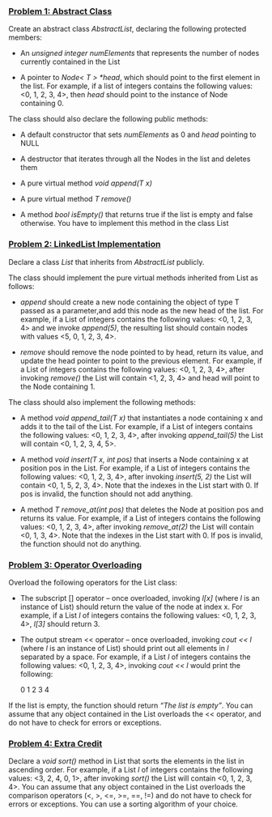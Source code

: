 ### <ins>Problem 1: Abstract Class</ins>
Create an abstract class *AbstractList*, declaring the following protected members:
* An *unsigned integer numElements* that represents the number of nodes currently contained in the List

* A pointer to _Node< T > *head_, which should point to the first element in the list. For example, if a list of integers contains the following values: <0, 1, 2, 3, 4>, then *head* should point to the instance of Node containing 0.

The class should also declare the following public methods:
* A default constructor that sets *numElements* as 0 and *head* pointing to NULL

* A destructor that iterates through all the Nodes in the list and deletes them

* A pure virtual method *void append(T x)*

* A pure virtual method *T remove()*

* A method *bool isEmpty()* that returns true if the list is empty and false otherwise. 
You have to implement this method in the class List

### <ins>Problem 2: LinkedList Implementation</ins>
Declare a class *List* that inherits from *AbstractList* publicly.

The class should implement the pure virtual methods inherited from List as follows:
* *append* should create a new node containing the object of type T passed as a parameter,and add this node as the new head of the list. For example, if a List of integers contains the following values: <0, 1, 2, 3, 4> and we invoke *append(5)*, the resulting list should contain nodes with values <5, 0, 1, 2, 3, 4>.

* *remove* should remove the node pointed to by head, return its value, and update the head pointer to point to the previous element. For example, if a List of integers contains the following values: <0, 1, 2, 3, 4>, after invoking *remove()* the List will contain <1, 2, 3, 4> and head will point to the Node containing 1.

The class should also implement the following methods:
* A method *void append_tail(T x)* that instantiates a node containing x and adds it to the tail of the List. For example, if a List of integers contains the following values: <0, 1, 2, 3, 4>, after invoking *append_tail(5)* the List will contain <0, 1, 2, 3, 4, 5>.

* A method *void insert(T x, int pos)* that inserts a Node containing x at position pos in the List. For example, if a List of integers contains the following values: <0, 1, 2, 3, 4>, after invoking *insert(5, 2)* the List will contain <0, 1, 5, 2, 3, 4>. Note that the indexes in the List start with 0. If pos is invalid, the function should not add anything.

* A method *T remove_at(int pos)* that deletes the Node at position pos and returns its value. For example, if a List of integers contains the following values: <0, 1, 2, 3, 4>, after invoking *remove_at(2)* the List will contain <0, 1, 3, 4>. Note that the indexes in the List start with 0. If pos is invalid, the function should not do anything.

### <ins>Problem 3: Operator Overloading</ins>

Overload the following operators for the List class:
* The subscript [] operator – once overloaded, invoking *l[x]* (where *l* is an instance of List) should return the value of the node at index x. For example, if a List *l* of integers contains the following values: <0, 1, 2, 3, 4>, *l[3]* should return 3.

* The output stream << operator – once overloaded, invoking *cout << l* (where *l* is an instance of List) should print out all elements in *l* separated by a space. For example, if a List *l* of integers contains the following values: <0, 1, 2, 3, 4>,
invoking *cout << l* would print the following:

    0 1 2 3 4

If the list is empty, the function should return *“The list is empty”*. You can assume that any object contained in the List overloads the << operator, and do not have to check for errors or exceptions.



### <ins>Problem 4: Extra Credit</ins>
Declare a *void sort()* method in List that sorts the elements in the list in ascending order. For example, if a List *l* of integers contains the following values: <3, 2, 4, 0, 1>, after invoking *sort()* the List will contain <0, 1, 2, 3, 4>. You can assume that any object contained in the List overloads the comparison operators (<, >, <=, >=, ==, !=) and do not have to check for errors or exceptions. You can use a sorting algorithm of your choice.
